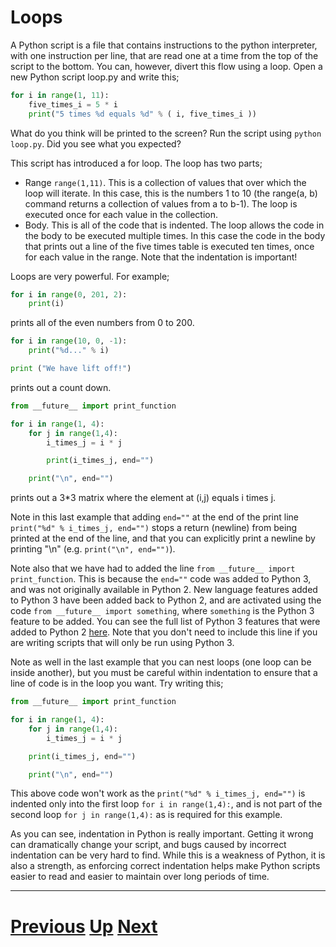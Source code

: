 # Loops

A Python script is a file that contains instructions to the python interpreter, with one instruction per line, that are read one at a time from the top of the script to the bottom. You can, however, divert this flow using a loop. Open a new Python script loop.py and write this;

```python
for i in range(1, 11):
    five_times_i = 5 * i
    print("5 times %d equals %d" % ( i, five_times_i ))
```

What do you think will be printed to the screen? Run the script using `python loop.py`. Did you see what you expected?

This script has introduced a for loop. The loop has two parts;

* Range `range(1,11)`. This is a collection of values that over which the loop will iterate. In this case, this is the numbers 1 to 10 (the range(a, b) command returns a collection of values from a to b-1). The loop is executed once for each value in the collection.
* Body. This is all of the code that is indented. The loop allows the code in the body to be executed multiple times. In this case the code in the body that prints out a line of the five times table is executed ten times, once for each value in the range. Note that the indentation is important!

Loops are very powerful. For example;

```python
for i in range(0, 201, 2):
    print(i)
```

prints all of the even numbers from 0 to 200.

```python
for i in range(10, 0, -1):
    print("%d..." % i)

print ("We have lift off!")
```

prints out a count down.

```python
from __future__ import print_function

for i in range(1, 4):
    for j in range(1,4):
        i_times_j = i * j

        print(i_times_j, end="")

    print("\n", end="")
```

prints out a 3*3 matrix where the element at (i,j) equals i times j.

Note in this last example that adding `end=""` at the end of the print line `print("%d" % i_times_j, end="")` stops a return (newline) from being printed at the end of the line, and that you can explicitly print a newline by printing "\n" (e.g. `print("\n", end="")`).

Note also that we have had to added the line `from __future__ import print_function`. This is because the `end=""` code was added to Python 3, and was not originally available in Python 2. New language features added to Python 3 have been added back to Python 2, and are activated using the code `from __future__ import something`, where `something` is the Python 3 feature to be added. You can see the full list of Python 3 features that were added to Python 2 [here](https://docs.python.org/2/library/__future__.html). Note that you don't need to include this line if you are writing scripts that will only be run using Python 3.

Note as well in the last example that you can nest loops (one loop can be inside another), but you must be careful within indentation to ensure that a line of code is in the loop you want. Try writing this;

```python
from __future__ import print_function

for i in range(1, 4):
    for j in range(1,4):
        i_times_j = i * j

    print(i_times_j, end="")

    print("\n", end="")
```

This above code won't work as the `print("%d" % i_times_j, end="")` is indented only into the first loop `for i in range(1,4):`, and is not part of the second loop `for j in range(1,4):` as is required for this example.

As you can see, indentation in Python is really important. Getting it wrong can dramatically change your script, and bugs caused by incorrect indentation can be very hard to find. While this is a weakness of Python, it is also a strength, as enforcing correct indentation helps make Python scripts easier to read and easier to maintain over long periods of time.

***

# [Previous](basics.md) [Up](README.md) [Next](arguments.md) 
